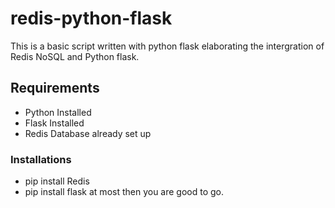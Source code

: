 # redis-python-flask
This is a basic script written with python flask elaborating the intergration of Redis NoSQL and Python flask.

## Requirements
 - Python Installed 
 - Flask Installed
 - Redis Database already set up 
### Installations
- pip install Redis
- pip install flask at most then you are good to go.

